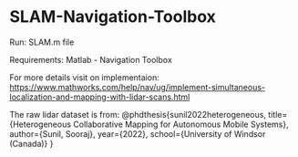 # SLAM-Navigation-Toolbox

Run:
SLAM.m file 

Requirements:
Matlab - Navigation Toolbox 

For more details visit on implementaion: 
https://www.mathworks.com/help/nav/ug/implement-simultaneous-localization-and-mapping-with-lidar-scans.html

The raw lidar dataset is from: 
@phdthesis{sunil2022heterogeneous,
  title={Heterogeneous Collaborative Mapping for Autonomous Mobile Systems},
  author={Sunil, Sooraj},
  year={2022},
  school={University of Windsor (Canada)}
}
